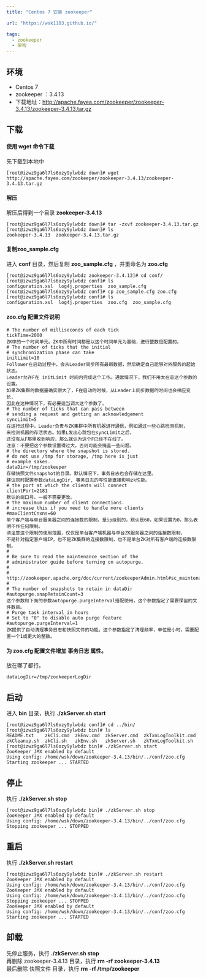 ```yaml
---
title: "Centos 7 安装 zookeeper"

url: "https://wsk1103.github.io/"

tags:
  - zookeeper
  - 架构
---
```



## 环境
- Centos 7  
- zookeeper ：3.4.13  
- 下载地址：http://apache.fayea.com/zookeeper/zookeeper-3.4.13/zookeeper-3.4.13.tar.gz

## 下载

#### 使用 wget 命令下载
先下载到本地中
```
[root@izwz9ga6l7ls6ozy9ylwbdz down]# wget http://apache.fayea.com/zookeeper/zookeeper-3.4.13/zookeeper-3.4.13.tar.gz
```
#### 解压
解压后得到一个目录 **zookeeper-3.4.13**
```
[root@izwz9ga6l7ls6ozy9ylwbdz down]# tar -zxvf zookeeper-3.4.13.tar.gz
[root@izwz9ga6l7ls6ozy9ylwbdz down]# ls
zookeeper-3.4.13  zookeeper-3.4.13.tar.gz
```
#### 复制zoo_sample.cfg
进入 **conf** 目录，然后复制 **zoo_sample.cfg** ，并重命名为 **zoo.cfg**

```
[root@izwz9ga6l7ls6ozy9ylwbdz zookeeper-3.4.13]# cd conf/
[root@izwz9ga6l7ls6ozy9ylwbdz conf]# ls
configuration.xsl  log4j.properties  zoo_sample.cfg
[root@izwz9ga6l7ls6ozy9ylwbdz conf]# cp zoo_sample.cfg zoo.cfg
[root@izwz9ga6l7ls6ozy9ylwbdz conf]# ls
configuration.xsl  log4j.properties  zoo.cfg  zoo_sample.cfg
```
#### zoo.cfg 配置文件说明

```
# The number of milliseconds of each tick
tickTime=2000
ZK中的一个时间单元。ZK中所有时间都是以这个时间单元为基础，进行整数倍配置的。
# The number of ticks that the initial
# synchronization phase can take
initLimit=10
Follower在启动过程中，会从Leader同步所有最新数据，然后确定自己能够对外服务的起始状态。
Leader允许F在 initLimit 时间内完成这个工作。通常情况下，我们不用太在意这个参数的设置。
如果ZK集群的数据量确实很大了，F在启动的时候，从Leader上同步数据的时间也会相应变长，
因此在这种情况下，有必要适当调大这个参数了。
# The number of ticks that can pass between
# sending a request and getting an acknowledgement
syncLimit=5
在运行过程中，Leader负责与ZK集群中所有机器进行通信，例如通过一些心跳检测机制，
来检测机器的存活状态。如果L发出心跳包在syncLimit之后，
还没有从F那里收到响应，那么就认为这个F已经不在线了。
注意：不要把这个参数设置得过大，否则可能会掩盖一些问题。
# the directory where the snapshot is stored.
# do not use /tmp for storage, /tmp here is just
# example sakes.
dataDir=/tmp/zookeeper
存储快照文件snapshot的目录。默认情况下，事务日志也会存储在这里。
建议同时配置参数dataLogDir, 事务日志的写性能直接影响zk性能。
# the port at which the clients will connect
clientPort=2181
默认的端口号，一般不需要更改。
# the maximum number of client connections.
# increase this if you need to handle more clients
#maxClientCnxns=60
单个客户端与单台服务器之间的连接数的限制，是ip级别的，默认是60，如果设置为0，那么表明不作任何限制。
请注意这个限制的使用范围，仅仅是单台客户端机器与单台ZK服务器之间的连接数限制，
不是针对指定客户端IP，也不是ZK集群的连接数限制，也不是单台ZK对所有客户端的连接数限制。
#
# Be sure to read the maintenance section of the
# administrator guide before turning on autopurge.
#
# http://zookeeper.apache.org/doc/current/zookeeperAdmin.html#sc_maintenance
#
# The number of snapshots to retain in dataDir
#autopurge.snapRetainCount=3
这个参数和下面的参数autopurge.purgeInterval搭配使用，这个参数指定了需要保留的文件数目。
# Purge task interval in hours
# Set to "0" to disable auto purge feature
#autopurge.purgeInterval=1
ZK提供了自动清理事务日志和快照文件的功能，这个参数指定了清理频率，单位是小时，需要配置一个1或更大的整数。
```
#### 为 zoo.cfg 配置文件增加 事务日志 属性。

放在哪了都行。
```
dataLogDir=/tmp/zookeeperLogDir
```

## 启动

进入 **bin** 目录，执行 **./zkServer.sh start**

```
[root@izwz9ga6l7ls6ozy9ylwbdz conf]# cd ../bin/
[root@izwz9ga6l7ls6ozy9ylwbdz bin]# ls
README.txt    zkCli.cmd  zkEnv.cmd  zkServer.cmd  zkTxnLogToolkit.cmd
zkCleanup.sh  zkCli.sh   zkEnv.sh   zkServer.sh   zkTxnLogToolkit.sh
[root@izwz9ga6l7ls6ozy9ylwbdz bin]# ./zkServer.sh start
ZooKeeper JMX enabled by default
Using config: /home/wsk/down/zookeeper-3.4.13/bin/../conf/zoo.cfg
Starting zookeeper ... STARTED
```


## 停止
执行 **./zkServer.sh stop**
```
[root@izwz9ga6l7ls6ozy9ylwbdz bin]# ./zkServer.sh stop
ZooKeeper JMX enabled by default
Using config: /home/wsk/down/zookeeper-3.4.13/bin/../conf/zoo.cfg
Stopping zookeeper ... STOPPED

```
## 重启
执行 **./zkServer.sh restart**
```
[root@izwz9ga6l7ls6ozy9ylwbdz bin]# ./zkServer.sh restart
ZooKeeper JMX enabled by default
Using config: /home/wsk/down/zookeeper-3.4.13/bin/../conf/zoo.cfg
ZooKeeper JMX enabled by default
Using config: /home/wsk/down/zookeeper-3.4.13/bin/../conf/zoo.cfg
Stopping zookeeper ... STOPPED
ZooKeeper JMX enabled by default
Using config: /home/wsk/down/zookeeper-3.4.13/bin/../conf/zoo.cfg
Starting zookeeper ... STARTED

```

## 卸载
先停止服务，执行 **./zkServer.sh stop**  
再删除 zookeeper-3.4.13 目录，执行 **rm -rf zookeeper-3.4.13**  
最后删除 快照文件 目录，执行 **rm -rf /tmp/zookeeper**


